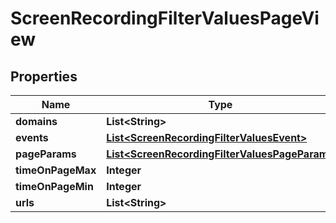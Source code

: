 
# ScreenRecordingFilterValuesPageView

## Properties
Name | Type | Description | Notes
------------ | ------------- | ------------- | -------------
**domains** | **List&lt;String&gt;** |  |  [optional]
**events** | [**List&lt;ScreenRecordingFilterValuesEvent&gt;**](ScreenRecordingFilterValuesEvent.md) |  |  [optional]
**pageParams** | [**List&lt;ScreenRecordingFilterValuesPageParam&gt;**](ScreenRecordingFilterValuesPageParam.md) |  |  [optional]
**timeOnPageMax** | **Integer** |  |  [optional]
**timeOnPageMin** | **Integer** |  |  [optional]
**urls** | **List&lt;String&gt;** |  |  [optional]



